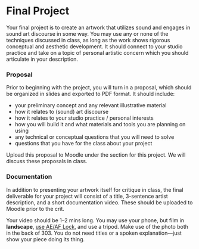 # Final Project

Your final project is to create an artwork that utilizes sound and engages in sound art discourse in some way. You may use any or none of the techniques discussed in class, as long as the work shows rigorous conceptual and aesthetic development. It should connect to your studio practice and take on a topic of personal artistic concern which you should articulate in your description.


### Proposal

Prior to beginning with the project, you will turn in a proposal, which should be organized in slides and exported to PDF format. It should include:
- your preliminary concept and any relevant illustrative material
- how it relates to (sound) art discourse
- how it relates to your studio practice / personal interests
- how you will build it and what materials and tools you are planning on using
- any technical or conceptual questions that you will need to solve
- questions that you have for the class about your project

Upload this proposal to Moodle under the section for this project. We will discuss these proposals in class.


### Documentation

In addition to presenting your artwork itself for critique in class, the final deliverable for your project will consist of a title, 3-sentence artist description, and a short documentation video. These should be uploaded to Moodle prior to the crit.

Your video should be 1–2 mins long. You may use your phone, but film in **landscape**, [use AE/AF Lock](https://improvephotography.com/53127/what-is-ae-af-lock-on-an-iphone-and-how-does-that-help-my-pictures/), and use a tripod. Make use of the photo both in the back of 303. You do not need titles or a spoken explanation—just show your piece doing its thing.

